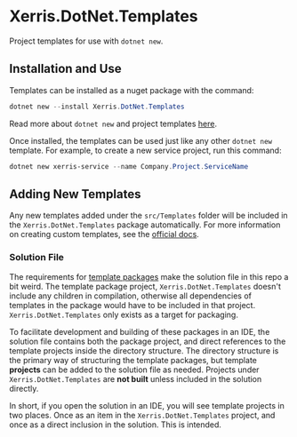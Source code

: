 # Xerris.DotNet.Templates

Project templates for use with `dotnet new`.

## Installation and Use

Templates can be installed as a nuget package with the command:

```powershell
dotnet new --install Xerris.DotNet.Templates
```

Read more about `dotnet new` and project templates
[here](https://docs.microsoft.com/en-us/dotnet/core/tools/dotnet-new).

Once installed, the templates can be used just like any other `dotnet new`
template. For example, to create a new service project, run this command:

```powershell
dotnet new xerris-service --name Company.Project.ServiceName
```

## Adding New Templates

Any new templates added under the `src/Templates` folder will be included in the
`Xerris.DotNet.Templates` package automatically. For more information on
creating custom templates, see the [official docs](https://docs.microsoft.com/en-us/dotnet/core/tools/custom-templates).

### Solution File

The requirements for [template packages](https://docs.microsoft.com/en-us/dotnet/core/tutorials/cli-templates-create-template-package)
make the solution file in this repo a bit weird. The template package project,
`Xerris.DotNet.Templates` doesn't include any children in compilation, otherwise
all dependencies of templates in the package would have to be included in that
project. `Xerris.DotNet.Templates` only exists as a target for packaging.

To facilitate development and building of these packages in an IDE, the solution
file contains both the package project, and direct references to the template
projects inside the directory structure. The directory structure is the primary
way of structuring the template packages, but template **projects** can be
added to the solution file as needed. Projects under `Xerris.DotNet.Templates`
are **not built** unless included in the solution directly.

In short, if you open the solution in an IDE, you will see template projects in
two places. Once as an item in the `Xerris.DotNet.Templates` project, and once
as a direct inclusion in the solution. This is intended.

